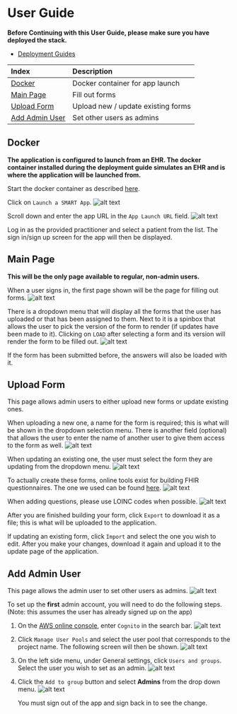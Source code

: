 # User Guide

**Before Continuing with this User Guide, please make sure you have deployed the stack.**

- [Deployment Guides](./DeploymentGuide.md)

| Index                              | Description                            |
| :--------------------------------- | :------------------------------------- |
| [Docker](#docker)                  | Docker container for app launch        |
| [Main Page](#main-page)            | Fill out forms                         |
| [Upload Form](#upload-form)        | Upload new / update existing forms     |
| [Add Admin User](#add-admin-user)  | Set other users as admins              |

## Docker

**The application is configured to launch from an EHR. The docker container installed during the deployment guide simulates an EHR and is where the application will be launched from.**

Start the docker container as described [here](https://github.com/smart-on-fhir/smart-dev-sandbox).

Click on `Launch a SMART App`.
    ![alt text](images/userGuide/user-guide.PNG)

Scroll down and enter the app URL in the `App Launch URL` field.
    ![alt text](images/userGuide/user-guide2.PNG)

Log in as the provided practitioner and select a patient from the list. The sign in/sign up screen for the app will then be displayed.

## Main Page

**This will be the only page available to regular, non-admin users.**

When a user signs in, the first page shown will be the page for filling out forms.
    ![alt text](images/userGuide/user-guide3.PNG)

There is a dropdown menu that will display all the forms that the user has uploaded or that has been assigned to them. Next to it is a spinbox that allows the user to pick the version of the form to render (if updates have been made to it). Clicking on `LOAD` after selecting a form and its version will render the form to be filled out.
    ![alt text](images/userGuide/user-guide4.PNG)

If the form has been submitted before, the answers will also be loaded with it.

## Upload Form

This page allows admin users to either upload new forms or update existing ones.

When uploading a new one, a name for the form is required; this is what will be shown in the dropdown selection menu. There is another field (optional) that allows the user to enter the name of another user to give them access to the form as well.
    ![alt text](images/userGuide/user-guide5.PNG)

When updating an existing one, the user must select the form they are updating from the dropdown menu.
    ![alt text](images/userGuide/user-guide6.PNG)

To actually create these forms, online tools exist for building FHIR questionnaires. The one we used can be found [here](https://lhcformbuilder.nlm.nih.gov/previous/).
    ![alt text](images/userGuide/user-guide7.PNG)

When adding questions, please use LOINC codes when possible.
    ![alt text](images/userGuide/user-guide8.PNG)

After you are finished building your form, click `Export` to download it as a file; this is what will be uploaded to the application.

If updating an existing form, click `Import` and select the one you wish to edit. After you make your changes, download it again and upload it to the update page of the application.

## Add Admin User

This page allows the admin user to set other users as admins.
    ![alt text](images/userGuide/user-guide9.PNG)

To set up the **first** admin account, you will need to do the following steps. (Note: this assumes the user has already signed up on the app)

1. On the [AWS online console](https://console.aws.amazon.com/console/home), enter `Cognito` in the search bar.
   ![alt text](images/adminSetup/admin-setup.PNG)
2. Click `Manage User Pools` and select the user pool that corresponds to the project name. The following screen will then be shown.
   ![alt text](images/adminSetup/admin-setup2.PNG)
3. On the left side menu, under General settings, click `Users and groups`. Select the user you wish to set as an admin.
   ![alt text](images/adminSetup/admin-setup3.PNG)
4. Click the `Add to group` button and select **Admins** from the drop down menu.
   ![alt text](images/adminSetup/admin-setup4.PNG)

    You must sign out of the app and sign back in to see the change.
